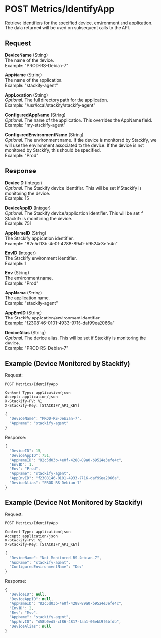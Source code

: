 # POST Metrics/IdentifyApp

Retrieve identifiers for the specified device, environment and application. The data returned will be used on subsequent calls to the API.

## Request

**DeviceName** (String)  
The name of the device.  
Example: "PROD-RS-Debian-7"

**AppName** (String)  
The name of the application.  
Example: "stackify-agent"

**AppLocation** (String)  
*Optional.* The full directory path for the application.  
Example: "/usr/local/stackify/stackify-agent"

**ConfiguredAppName** (String)  
*Optional.* The name of the application. This overrides the AppName field.  
Example: "my-stackify-agent"

**ConfiguredEnvironmentName** (String)  
*Optional.* The environment name. If the device is monitored by Stackify, we will use the environment associated to the device. If the device is not monitored by Stackify, this should be specified.  
Example: "Prod"

## Response

**DeviceID** (Integer)  
*Optional.* The Stackify device identifier. This will be set if Stackify is monitoring the device.  
Example: 15

**DeviceAppID** (Integer)  
*Optional.* The Stackify device/application identifier. This will be set if Stackify is monitoring the device.  
Example: 751

**AppNameID** (String)  
The Stackify application identifier.  
Example: "82c5d03b-4e0f-4288-89a0-b9524e3efe4c"

**EnvID** (Integer)  
The Stackify environment identifier.  
Example: 1

**Env** (String)  
The environment name.  
Example: "Prod"

**AppName** (String)  
The application name.  
Example: "stackify-agent"

**AppEnvID** (String)  
The Stackify application/environment identifier.  
Example: "f2308146-0101-4933-9716-daf99ea2066a"

**DeviceAlias** (String)  
*Optional.* The device alias. This will be set if Stackify is monitoring the device.  
Example: "PROD-RS-Debian-7"

## Example (Device Monitored by Stackify)

Request:

```
POST Metrics/IdentifyApp
```

```
Content-Type: application/json
Accept: application/json
X-Stackify-PV: V1
X-Stackify-Key: [STACKIFY_API_KEY]
```

```javascript
{
  "DeviceName": "PROD-RS-Debian-7",
  "AppName": "stackify-agent"
}
```

Response:

```javascript
{
  "DeviceID": 15,
  "DeviceAppID": 751,
  "AppNameID": "82c5d03b-4e0f-4288-89a0-b9524e3efe4c",
  "EnvID": 1,
  "Env": "Prod",
  "AppName": "stackify-agent",
  "AppEnvID": "f2308146-0101-4933-9716-daf99ea2066a",
  "DeviceAlias": "PROD-RS-Debian-7"
}
```

## Example (Device Not Monitored by Stackify)

Request:

```
POST Metrics/IdentifyApp
```

```
Content-Type: application/json
Accept: application/json
X-Stackify-PV: V1
X-Stackify-Key: [STACKIFY_API_KEY]
```

```javascript
{
  "DeviceName": "Not-Monitored-RS-Debian-7",
  "AppName": "stackify-agent",
  "ConfiguredEnvironmentName": "Dev"
}
```

Response:

```javascript
{
  "DeviceID": null,
  "DeviceAppID": null,
  "AppNameID": "82c5d03b-4e0f-4288-89a0-b9524e3efe4c",
  "EnvID": 2,
  "Env": "Dev",
  "AppName": "stackify-agent",
  "AppEnvID": "d58b0ed5-cf86-4817-9aa1-06ebb9f6bfdb",
  "DeviceAlias": null
}
```
